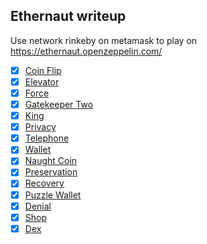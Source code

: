 ## Ethernaut writeup
Use network rinkeby on metamask to play on https://ethernaut.openzeppelin.com/

- [x] [Coin Flip](https://github.com/Thanasornsawan/ethernaut-writeup/tree/main/Coin%20Flip)
- [x] [Elevator](https://github.com/Thanasornsawan/ethernaut-writeup/tree/main/Elevator)
- [x] [Force](https://github.com/Thanasornsawan/ethernaut-writeup/tree/main/Force)
- [x] [Gatekeeper Two](https://github.com/Thanasornsawan/ethernaut-writeup/tree/main/Gatekeeeper%20Two)
- [x] [King](https://github.com/Thanasornsawan/ethernaut-writeup/tree/main/King)
- [x] [Privacy](https://github.com/Thanasornsawan/ethernaut-writeup/tree/main/Privacy)
- [x] [Telephone](https://github.com/Thanasornsawan/ethernaut-writeup/tree/main/Telephone)
- [x] [Wallet](https://github.com/Thanasornsawan/ethernaut-writeup/tree/main/Wallet)
- [x] [Naught Coin](https://github.com/Thanasornsawan/ethernaut-writeup/tree/main/Naught%20Coin)
- [x] [Preservation](https://github.com/Thanasornsawan/ethernaut-writeup/tree/main/Preservation)
- [x] [Recovery](https://github.com/Thanasornsawan/ethernaut-writeup/tree/main/Recovery)
- [x] [Puzzle Wallet](https://github.com/Thanasornsawan/ethernaut-writeup/tree/main/Puzzle%20Wallet)
- [x] [Denial](https://github.com/Thanasornsawan/ethernaut-writeup/tree/main/Denial)
- [x] [Shop](https://github.com/Thanasornsawan/ethernaut-writeup/tree/main/Shop)
- [x] [Dex](https://github.com/Thanasornsawan/ethernaut-writeup/tree/main/Dex)